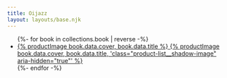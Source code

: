 ```yaml
---
title: Oijazz
layout: layouts/base.njk
---
```


<ul class="product-list">
<!-- <li class="js_readings"> -->
<!-- <div class="reading"> -->
<!-- <h2>Lesungen</h2> -->
<!-- <ul class="js_dates-section"> -->
<!-- </ul> -->
<!-- </div> -->
<!-- <div class="reading product-list__shadow-image"> -->
<!-- <h2>Lesungen</h2> -->
<!-- <ul class="js_dates-section"> -->
<!-- </ul> -->
<!-- </div> -->
<!-- </li> -->
{%- for book in collections.book | reverse -%}
  <li>
    <a href="{{ book.url }}">
      {% productImage book.data.cover, book.data.title %}
      {% productImage book.data.cover, book.data.title, 'class="product-list__shadow-image" aria-hidden="true"' %}
    </a>
  </li>
{%- endfor -%}
</ul>
